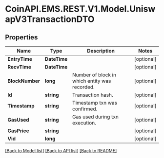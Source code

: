 
# CoinAPI.EMS.REST.V1.Model.UniswapV3TransactionDTO

## Properties

Name | Type | Description | Notes
------------ | ------------- | ------------- | -------------
**EntryTime** | **DateTime** |  | [optional] 
**RecvTime** | **DateTime** |  | [optional] 
**BlockNumber** | **long** | Number of block in which entity was recorded. | [optional] 
**Id** | **string** | Transaction hash. | [optional] 
**Timestamp** | **string** | Timestamp txn was confirmed. | [optional] 
**GasUsed** | **string** | Gas used during txn execution. | [optional] 
**GasPrice** | **string** |  | [optional] 
**Vid** | **long** |  | [optional] 

[[Back to Model list]](../README.md#documentation-for-models)
[[Back to API list]](../README.md#documentation-for-api-endpoints)
[[Back to README]](../README.md)

